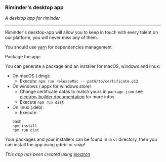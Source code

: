 ### Riminder's desktop app

*A desktop app for riminder*

____

Riminder's desktop-app will allow you to keep in touch with every talent on our
platform, you will never miss any of them.

You should use [yarn](https://yarnpkg.com/en/) for dependencies management

Package the app:

You can generate a package and an installer for macOS, windows and linux:

* On macOS (.dmg):
  * Execute: `npm run releaseMac -- path/to/certificate.p12`
* On windows (.appx for windows store)
  * Change certificate datas to match yours in `package.json` see [electron-builder documentation](https://www.electron.build/configuration/win) for more infos
  * Execute `npm run dist`
* On linux (.deb):
    * Execute: `
    ``` 
    bash
    npm install
    npm run dist
    ```   

Your packages and your installers can be found in `dist` directory, then you can install the app using gdebi or snap!

*This app has been created using [electron](https://github.com/electron/electron)*
